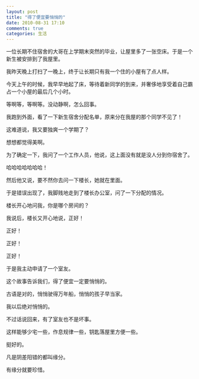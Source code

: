 ```yaml
---
layout: post
title: "得了便宜要悄悄的"
date: 2010-08-31 17:10
comments: true
categories: 生活
---
```

一位长期不住宿舍的大哥在上学期末突然的毕业，让屋里多了一张空床。于是一个新生被安排到了我屋里。

我昨天晚上打扫了一晚上，终于让长期只有我一个住的小屋有了点人样。

今天上午的时候，我早早地起了床，等待着新同学的到来，并奢侈地享受着自己霸占一个小屋的最后几个小时。

等啊等，等啊等。没动静啊，怎么回事。

我跑到外面，看了一下新生宿舍分配名单，原来分在我屋的那个同学不见了！

这难道说，我又要独爽一个学期了？

想想都觉得美啊。<!-- more -->

为了确定一下，我问了一个工作人员，他说，这上面没有就是没人分到你宿舍了。

哈哈哈哈哈哈哈！

然后他又说，要不然你去问一下楼长，她就在里面。

于是错误出现了，我脚贱地走到了楼长办公室，问了一下分配的情况。

楼长开心地问我，你是哪个房间的？

我说后，楼长又开心地说，正好！

正好！

正好！

正好！

于是我主动申请了一个室友。

这个故事告诉我们，得了便宜一定要悄悄的。

古语是对的，悄悄驶得万年船，悄悄的孩子早当家。

我以后绝对悄悄的。

不过话说回来，有了室友也不是坏事。

这样能够少宅一些，作息规律一些，钥匙落屋里方便一些。

挺好的。

凡是阴差阳错的都叫缘分。

有缘分就要珍惜。